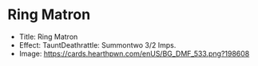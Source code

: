 # Ring Matron
- Title:  Ring Matron
- Effect:  TauntDeathrattle: Summontwo 3/2 Imps.
- Image:  https://cards.hearthpwn.com/enUS/BG_DMF_533.png?198608
